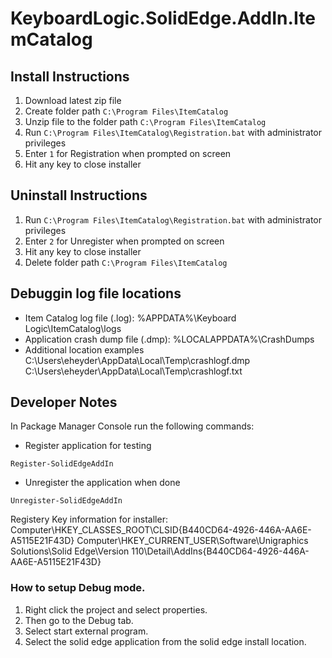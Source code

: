 # KeyboardLogic.SolidEdge.AddIn.ItemCatalog

## Install Instructions
1. Download latest zip file
2. Create folder path `C:\Program Files\ItemCatalog`
3. Unzip file to the folder path `C:\Program Files\ItemCatalog`
4. Run `C:\Program Files\ItemCatalog\Registration.bat` with administrator privileges
5. Enter `1` for Registration when prompted on screen
6. Hit any key to close installer

## Uninstall Instructions
1. Run `C:\Program Files\ItemCatalog\Registration.bat` with administrator privileges
2. Enter `2` for Unregister when prompted on screen
3. Hit any key to close installer
4. Delete folder path `C:\Program Files\ItemCatalog`

## Debuggin log file locations
- Item Catalog log file (.log):
	%APPDATA%\Keyboard Logic\ItemCatalog\logs
- Application crash dump file (.dmp):
	%LOCALAPPDATA%\CrashDumps
- Additional location examples
	C:\Users\eheyder\AppData\Local\Temp\crashlogf.dmp
	C:\Users\eheyder\AppData\Local\Temp\crashlogf.txt

## Developer Notes
In Package Manager Console run the following commands:
- Register application for testing
```
Register-SolidEdgeAddIn
```
- Unregister the application when done
```
Unregister-SolidEdgeAddIn
```

Registery Key information for installer:
Computer\HKEY_CLASSES_ROOT\CLSID\{B440CD64-4926-446A-AA6E-A5115E21F43D}
Computer\HKEY_CURRENT_USER\Software\Unigraphics Solutions\Solid Edge\Version 110\Detail\AddIns\{B440CD64-4926-446A-AA6E-A5115E21F43D}

### How to setup Debug mode.

1. Right click the project and select properties. 
1. Then go to the Debug tab. 
1. Select start external program.
1. Select the solid edge application from the solid edge install location.